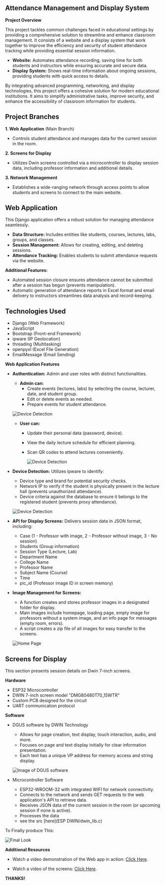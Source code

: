 ## Attendance Management and Display System

**Project Overview**

This project tackles common challenges faced in educational settings by providing a comprehensive solution to streamline and enhance classroom management. It consists of a website and a display system that work together to improve the efficiency and security of student attendance tracking while providing essential session information.

* **Website:** Automates attendance recording, saving time for both students and instructors while ensuring accurate and secure data.
* **Display System:** Shows real-time information about ongoing sessions, providing students with quick access to details.

By integrating advanced programming, networking, and display technologies, this project offers a cohesive solution for modern educational institutions. It aims to simplify administrative tasks, improve security, and enhance the accessibility of classroom information for students.

## Project Branches

**1. Web Application** (Main Branch)

* Controls student attendance and manages data for the current session in the room.

**2. Screens for Display**

* Utilizes Dwin screens controlled via a microcontroller to display session data, including professor information and additional details.

**3. Network Management**

* Establishes a wide-ranging network through access points to allow students and screens to connect to the main website.

## Web Application

This Django application offers a robust solution for managing attendance seamlessly.

* **Data Structure:** Includes entities like students, courses, lectures, labs, groups, and classes.
* **Session Management:** Allows for creating, editing, and deleting sessions.
* **Attendance Tracking:** Enables students to submit attendance requests via the website.

**Additional Features:**

* Automated session closure ensures attendance cannot be submitted after a session has begun (prevents manipulation).
* Automatic generation of attendance reports in Excel format and email delivery to instructors streamlines data analysis and record-keeping.

## Technologies Used

* Django (Web Framework)
* JavaScript
* Bootstrap (Front-end Framework)
* ipware (IP Geolocation)
* threading (Multitasking)
* openpyxl (Excel File Generation)
* EmailMessage (Email Sending)

**Web Application Features**

* **Authentication:** Admin and user roles with distinct functionalities.

    * **Admin can:**
        * Create events (lectures, labs) by selecting the course, lecturer, date, and student group.
        * Edit or delete events as needed.
        * Prepare events for student attendance.
   
  ![Device Detection](media/img1.png)

    * **User can:**
        * Update their personal data (password, device).
        * View the daily lecture schedule for efficient planning.
        * Scan QR codes to attend lectures conveniently.
        
           ![Device Detection](media/img2.png)

* **Device Detection:** Utilizes ipware to identify:
    * Device type and brand for potential security checks.
    * Network IP to verify if the student is physically present in the lecture hall (prevents unauthorized attendance).
    * Device criteria against the database to ensure it belongs to the registered student (prevents proxy attendance).
    
  ![Device Detection](media/img3.png)

* **API for Display Screens:** Delivers session data in JSON format, including:
    * Case (1 - Professor with image, 2 - Professor without image, 3 - No session)
    * Students (Group information)
    * Session Type (Lecture, Lab)
    * Department Name
    * College Name
    * Professor Name
    * Subject Name (Course)
    * Time
    * pic_id (Professor image ID in screen memory)

* **Image Management for Screens:**
    * A function creates and stores professor images in a designated folder for display.
    * Main images include homepage, loading page, empty image for professors without a system image, and an info page for messages (empty room, errors).
    * A script creates a zip file of all images for easy transfer to the screens.

  ![Home Page](media/img4.jpg)

## Screens for Display

This section presents session details on Dwin 7-inch screens.

**Hardware**

* ESP32 Microcontroller
* DWIN 7-inch screen model "DMG80480T70_15WTR"
* Custom PCB designed for the circuit
* UART communication protocol

**Software**

* DGUS software by DWIN Technology
    * Allows for page creation, text display, touch interaction, audio, and more.
    * Focuses on page and text display initially for clear information presentation.
    * Each text has a unique VP address for memory access and string display.

  ![Image of DGUS software](media/img5.png)

* Microcontroller Software
    * ESP32-WROOM-32 with integrated WIFI for network connectivity.
    * Connects to the network and sends GET requests to the web application's API to retrieve data.
    * Receives JSON data of the current session in the room (or upcoming session if none is active).
    * Processes the data
    * see the src [here](ESP DWIN/dwin_lib.c)

To Finally produce This:

  ![Final Look](media/img6.jpeg)


**Additional Resources**


* Watch a video demonstration of the Web app in action: [Click Here](https://youtu.be/6o3CpS-8aC4).

* Watch a video of the screens: [Click Here](https://youtu.be/HJsce49xAmY).

**THANKS!**
